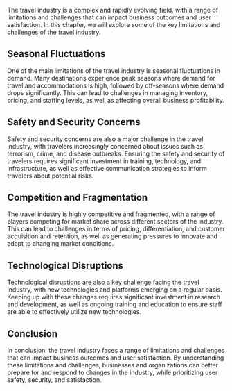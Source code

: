 
The travel industry is a complex and rapidly evolving field, with a range of limitations and challenges that can impact business outcomes and user satisfaction. In this chapter, we will explore some of the key limitations and challenges of the travel industry.

Seasonal Fluctuations
---------------------

One of the main limitations of the travel industry is seasonal fluctuations in demand. Many destinations experience peak seasons where demand for travel and accommodations is high, followed by off-seasons where demand drops significantly. This can lead to challenges in managing inventory, pricing, and staffing levels, as well as affecting overall business profitability.

Safety and Security Concerns
----------------------------

Safety and security concerns are also a major challenge in the travel industry, with travelers increasingly concerned about issues such as terrorism, crime, and disease outbreaks. Ensuring the safety and security of travelers requires significant investment in training, technology, and infrastructure, as well as effective communication strategies to inform travelers about potential risks.

Competition and Fragmentation
-----------------------------

The travel industry is highly competitive and fragmented, with a range of players competing for market share across different sectors of the industry. This can lead to challenges in terms of pricing, differentiation, and customer acquisition and retention, as well as generating pressures to innovate and adapt to changing market conditions.

Technological Disruptions
-------------------------

Technological disruptions are also a key challenge facing the travel industry, with new technologies and platforms emerging on a regular basis. Keeping up with these changes requires significant investment in research and development, as well as ongoing training and education to ensure staff are able to effectively utilize new technologies.

Conclusion
----------

In conclusion, the travel industry faces a range of limitations and challenges that can impact business outcomes and user satisfaction. By understanding these limitations and challenges, businesses and organizations can better prepare for and respond to changes in the industry, while prioritizing user safety, security, and satisfaction.
